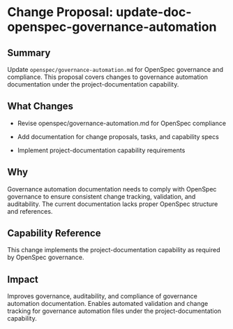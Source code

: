 # Change Proposal: update-doc-openspec-governance-automation

## Summary

Update `openspec/governance-automation.md` for OpenSpec governance and compliance. This proposal covers changes to governance automation documentation under the project-documentation capability.

## What Changes

- Revise openspec/governance-automation.md for OpenSpec compliance

- Add documentation for change proposals, tasks, and capability specs

- Implement project-documentation capability requirements

## Why

Governance automation documentation needs to comply with OpenSpec governance to ensure consistent change tracking, validation, and auditability. The current documentation lacks proper OpenSpec structure and references.

## Capability Reference

This change implements the project-documentation capability as required by OpenSpec governance.

## Impact

Improves governance, auditability, and compliance of governance automation documentation. Enables automated validation and change tracking for governance automation files under the project-documentation capability.
